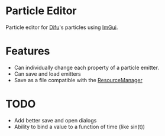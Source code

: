 # Particle Editor

Particle editor for [Difu](https://github.com/Tcholly/Difu)'s particles using [ImGui](https://github.com/ocornut/imgui).

# Features
- Can individually change each property of a particle emitter.
- Can save and load emitters
- Save as a file compatible with the [ResourceManager](https://github.com/Tcholly/ResourceManager)


# TODO
- Add better save and open dialogs
- Ability to bind a value to a function of time (like sin(t))
